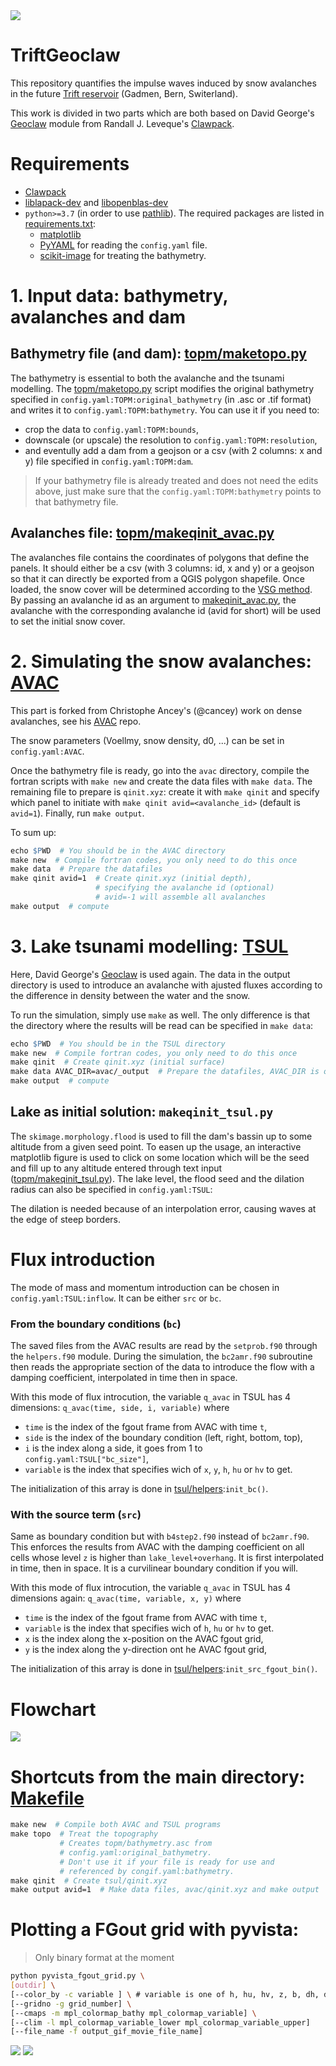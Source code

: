 <img src="drawing.png"/>

# TriftGeoclaw
This repository quantifies the impulse waves induced by snow avalanches in the future [Trift reservoir](https://www.researchgate.net/publication/313646761_L'amenagement_hydroelectrique_de_Trift) (Gadmen, Bern, Switerland).

This work is divided in two parts which are both based on David George's [Geoclaw](https://www.clawpack.org/geoclaw) module from Randall J. Leveque's [Clawpack](https://www.clawpack.org/).

# Requirements
- [Clawpack](https://www.clawpack.org/installing_pip.html#install-quick-all)
- [liblapack-dev](https://www.netlib.org/lapack/) and [libopenblas-dev](http://www.openmathlib.org/OpenBLAS/)
- `python>=3.7` (in order to use [pathlib](https://docs.python.org/3/library/pathlib.html)). The required packages are listed in [requirements.txt](requirements.txt):
    - [matplotlib](https://pypi.org/project/matplotlib/)
    - [PyYAML](https://pypi.org/project/PyYAML/) for reading the `config.yaml` file.
    - [scikit-image](https://pypi.org/project/scikit-image/) for treating the bathymetry.

# 1. Input data: bathymetry, avalanches and dam

## Bathymetry file (and dam): [topm/maketopo.py](topm/maketopo.py)
The bathymetry is essential to both the avalanche and the tsunami modelling. The [topm/maketopo.py](topm/maketopo.py) script modifies the original bathymetry specified in `config.yaml:TOPM:original_bathymetry` (in .asc or .tif format) and writes it to `config.yaml:TOPM:bathymetry`. You can use it if you need to:
- crop the data to `config.yaml:TOPM:bounds`,
- downscale (or upscale) the resolution to `config.yaml:TOPM:resolution`,
- and eventully add a dam from a geojson or a csv (with 2 columns: x and y) file specified in `config.yaml:TOPM:dam`.

> If your bathymetry file is already treated and does not need the edits above, just make sure that the `config.yaml:TOPM:bathymetry` points to that bathymetry file.

## Avalanches file: [topm/makeqinit_avac.py](topm/makeqinit_avac.py)

The avalanches file contains the coordinates of polygons that define the panels. It should either be a csv (with 3 columns: id, x and y) or a geojson so that it can directly be exported from a QGIS polygon shapefile. Once loaded, the snow cover will be determined according to the [VSG method](http://www.toraval.ch/articles/trad2.pdf). By passing an avalanche id as an argument to [makeqinit_avac.py](topm/makeqinit_avac.py), the avalanche with the corresponding avalanche id (avid for short) will be used to set the initial snow cover.

<!--
> ### Example of geojson file fron a polygons shapefile in QGIS
> ```json
> {
> "features": [
> { "properties": { "id": 1 }, "geometry": {
>     "type": "MultiPolygon", "coordinates": [ [ [
>         /// longitude, latitude
>         [ 2667324.50905901286751, 1170874.322037271922454 ],
>         [ 2667353.040285009425133, 1170896.59031122061424 ],
>         ...
>         [ 2667311.287271355744451, 1170840.919626349117607 ],
>         [ 2667324.50905901286751, 1170874.322037271922454 ] ] ] ] }
> },
> ...,
> { "properties": { "id": 4 }, "geometry": {
>     "type": "MultiPolygon", "coordinates": [ [ [
>         [ 2668405.216229078359902, 1170305.089284461690113 ],
>         [ 2668405.912112639285624, 1170238.284462615847588 ],
>         ...
>         [ 2668483.155187898315489, 1170355.888784406706691 ],
>         [ 2668405.216229078359902, 1170305.089284461690113 ] ] ] ] } }
> ]
> }
> ```
-->

# 2. Simulating the snow avalanches: [AVAC](https://github.com/giboul/TriftGeoclaw/blob/main/AVAC/README.md)

This part is forked from Christophe Ancey's (@cancey) work on dense avalanches, see his [AVAC](https://github.com/cancey/avac.git) repo.

The snow parameters (Voellmy, snow density, d0, ...) can be set in  `config.yaml:AVAC`.

Once the bathymetry file is ready, go into the `avac` directory, compile the fortran scripts with `make new` and create the data files with `make data`. The remaining file to prepare is `qinit.xyz`: create it with `make qinit` and specify which panel to initiate with `make qinit avid=<avalanche_id>` (default is `avid=1`). Finally, run `make output`.

To sum up:
```Makefile
echo $PWD  # You should be in the AVAC directory
make new  # Compile fortran codes, you only need to do this once
make data  # Prepare the datafiles
make qinit avid=1  # Create qinit.xyz (initial depth),
                   # specifying the avalanche id (optional)
                   # avid=-1 will assemble all avalanches
make output  # compute
```

# 3. Lake tsunami modelling: [TSUL](https://github.com/giboul/TriftGeoclaw/blob/main/TSUL/README.md)

Here, David George's [Geoclaw](https://www.clawpack.org/geoclaw) is used again. The data in the output directory is used to introduce an avalanche with ajusted fluxes according to the difference in density between the water and the snow.

To run the simulation, simply use `make` as well. The only difference is that the directory where the results will be read can be specified in `make data`:
```Makefile
echo $PWD  # You should be in the TSUL directory
make new  # Compile fortran codes, you only need to do this once
make qinit  # Create qinit.xyz (initial surface)
make data AVAC_DIR=avac/_output  # Prepare the datafiles, AVAC_DIR is optional
make output  # compute
```

## Lake as initial solution: `makeqinit_tsul.py`

The `skimage.morphology.flood` is used to fill the dam's bassin up to some altitude from a given seed point. To easen up the usage, an interactive matplotlib figure is used to click on some location which will be the seed and fill up to any altitude entered through text input ([topm/makeqinit_tsul.py](topm/makeqinit_tsul.py)). The lake level, the flood seed and the dilation radius can also be specified in `config.yaml:TSUL`:

The dilation is needed because of an interpolation error, causing waves at the edge of steep borders.
<!-- For an illustration, see the [DamErrorExample](https://github.com/giboul/TriftGeoClaw/blob/main/DamErrorExample/README.md).-->

# Flux introduction

The mode of mass and momentum introduction can be chosen in `config.yaml:TSUL:inflow`. It can be either `src` or `bc`.

### From the boundary conditions (`bc`)

The saved files from the AVAC results are read by the `setprob.f90` through the `helpers.f90` module. During the simulation, the `bc2amr.f90` subroutine then reads the appropriate section of the data to introduce the flow with a damping coefficient, interpolated in time then in space.

With this mode of flux introcution, the variable `q_avac` in TSUL has 4 dimensions: `q_avac(time, side, i, variable)` where
- `time` is the index of the fgout frame from AVAC with time `t`,
- `side` is the index of the boundary condition (left, right, bottom, top),
- `i` is the index along a side, it goes from 1 to `config.yaml:TSUL["bc_size"]`,
- `variable` is the index that specifies wich of `x`, `y`, `h`, `hu` or `hv` to get.

The initialization of this array is done in [tsul/helpers](tsul/helpers):`init_bc()`.
<!-- <img src="tsul/movie_bc.gif"/> -->

### With the source term (`src`)

Same as boundary condition but with `b4step2.f90` instead of `bc2amr.f90`. This enforces the results from AVAC with the damping coefficient on all cells whose level `z` is higher than `lake_level+overhang`. It is first interpolated in time, then in space. It is a curvilinear boundary condition if you will.

With this mode of flux introcution, the variable `q_avac` in TSUL has 4 dimensions again: `q_avac(time, variable, x, y)` where
- `time` is the index of the fgout frame from AVAC with time `t`,
- `variable` is the index that specifies wich of `h`, `hu` or `hv` to get.
- `x` is the index along the x-position on the AVAC fgout grid,
- `y` is the index along the y-direction ont he AVAC fgout grid,

The initialization of this array is done in [tsul/helpers](tsul/helpers):`init_src_fgout_bin()`.
<!-- img src="tsul/movie_src.gif"/> -->

# Flowchart
<img src=flowchart.png>

# Shortcuts from the main directory: [Makefile](Makefile)
```Makefile
make new  # Compile both AVAC and TSUL programs
make topo  # Treat the topography
           # Creates topm/bathymetry.asc from
           # config.yaml:original_bathymetry.
           # Don't use it if your file is ready for use and
           # referenced by congif.yaml:bathymetry.
make qinit  # Create tsul/qinit.xyz
make output avid=1  # Make data files, avac/qinit.xyz and make output
```

# Plotting a FGout grid with pyvista:

> Only binary format at the moment

```bash
python pyvista_fgout_grid.py \
[outdir] \
[--color_by -c variable ] \ # variable is one of h, hu, hv, z, b, dh, ds
[--gridno -g grid_number] \
[--cmaps -m mpl_colormap_bathy mpl_colormap_variable] \
[--clim -l mpl_colormap_variable_lower mpl_colormap_variable_upper]
[--file_name -f output_gif_movie_file_name]
```

<img src="output_avac.gif">
<img src="output_tsul.gif">

<!--
## Reading the dam overflows

For a given output, the fluxes at the dam can be read using `clawpack.visclaw.gridtools.grid_output_2d` again. See [tsul/flows.py](https://github.com/giboul/TriftGeoClaw/blob/main/TSUL/flows.py).

<img src="tsul/cutmovie.gif"/>

The profile of the wave can also be observed along le lake. Below is a profile of the lake from South to North when all avalanches are run.

<img src="tsul/stairs.gif"/>
-->
